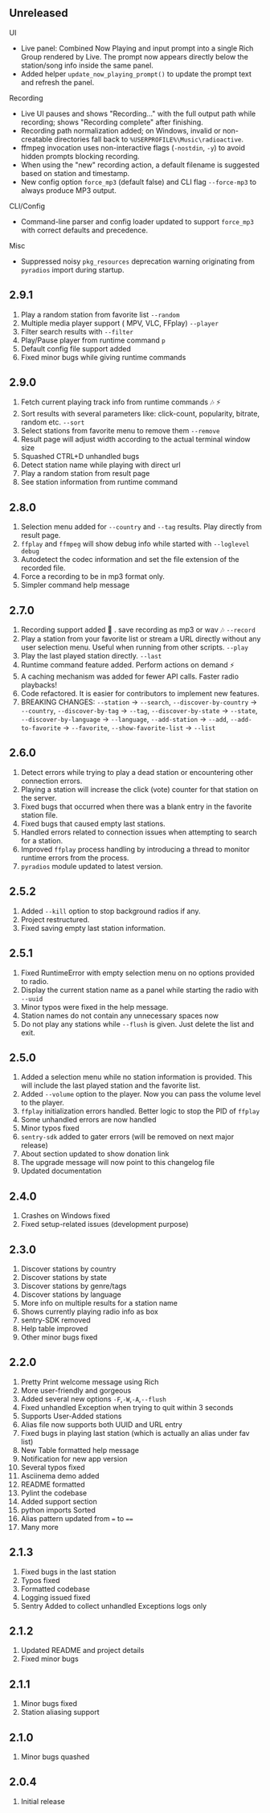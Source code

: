 ## Unreleased

UI
- Live panel: Combined Now Playing and input prompt into a single Rich Group rendered by Live. The prompt now appears directly below the station/song info inside the same panel.
- Added helper `update_now_playing_prompt()` to update the prompt text and refresh the panel.

Recording
- Live UI pauses and shows "Recording…" with the full output path while recording; shows "Recording complete" after finishing.
- Recording path normalization added; on Windows, invalid or non-creatable directories fall back to `%USERPROFILE%\Music\radioactive`.
- ffmpeg invocation uses non-interactive flags (`-nostdin`, `-y`) to avoid hidden prompts blocking recording.
- When using the "new" recording action, a default filename is suggested based on station and timestamp.
- New config option `force_mp3` (default false) and CLI flag `--force-mp3` to always produce MP3 output.

CLI/Config
- Command-line parser and config loader updated to support `force_mp3` with correct defaults and precedence.

Misc
- Suppressed noisy `pkg_resources` deprecation warning originating from `pyradios` import during startup.

## 2.9.1

1. Play a random station from favorite list `--random`
2. Multiple media player support ( MPV, VLC, FFplay) `--player`
3. Filter search results with `--filter`
4. Play/Pause player from runtime command `p`
5. Default config file support added
6. Fixed minor bugs while giving runtime commands


## 2.9.0

1. Fetch current playing track info from runtime commands 🎶 ⚡
2. Sort results with several parameters like: click-count, popularity, bitrate, random etc. `--sort`
3. Select stations from favorite menu to remove them `--remove`
4. Result page will adjust width according to the actual terminal window size
5. Squashed CTRL+D unhandled bugs
6. Detect station name while playing with direct url
7. Play a random station from result page
8. See station information from runtime command

## 2.8.0

1. Selection menu added for `--country` and `--tag` results. Play directly from result page.
2. `ffplay` and `ffmpeg` will show debug info while started with `--loglevel debug`
3. Autodetect the codec information and set the file extension of the recorded file.
4. Force a recording to be in mp3 format only.
5. Simpler command help message


## 2.7.0

1. Recording support added 🎉 . save recording as mp3 or wav 🎶 `--record`
2. Play a station from your favorite list or stream a URL directly without any user selection menu. Useful when running from other scripts. `--play`
3. Play the last played station directly. `--last`
4. Runtime command feature added. Perform actions on demand ⚡
5. A caching mechanism was added for fewer API calls. Faster radio playbacks!
6. Code refactored. It is easier for contributors to implement new features.
7. BREAKING CHANGES: `--station` -> `--search`, `--discover-by-country` -> `--country`, `--discover-by-tag` -> `--tag`, `--discover-by-state` -> `--state`, `--discover-by-language` -> `--language`, `--add-station` -> `--add`, `--add-to-favorite` -> `--favorite`, `--show-favorite-list` -> `--list`


## 2.6.0

1. Detect errors while trying to play a dead station or encountering other connection errors.
2. Playing a station will increase the click (vote) counter for that station on the server.
3. Fixed bugs that occurred when there was a blank entry in the favorite station file.
4. Fixed bugs that caused empty last stations.
5. Handled errors related to connection issues when attempting to search for a station.
6. Improved `ffplay` process handling by introducing a thread to monitor runtime errors from the process.
7. `pyradios` module updated to latest version.


## 2.5.2

1. Added `--kill` option to stop background radios if any.
2. Project restructured.
3. Fixed saving empty last station information.



## 2.5.1

1. Fixed RuntimeError with empty selection menu on no options provided to radio.
2. Display the current station name as a panel while starting the radio with `--uuid`
3. Minor typos were fixed in the help message.
4. Station names do not contain any unnecessary spaces now
5. Do not play any stations while `--flush` is given. Just delete the list and exit.

## 2.5.0

1. Added a selection menu while no station information is provided. This will include the last played station and the favorite list.
2. Added `--volume` option to the player. Now you can pass the volume level to the player.
3. `ffplay` initialization errors handled. Better logic to stop the PID of `ffplay`
4. Some unhandled errors are now handled
5. Minor typos fixed
6. `sentry-sdk` added to gater errors (will be removed on next major release)
7. About section updated to show donation link
8. The upgrade message will now point to this changelog file
9. Updated documentation

## 2.4.0

1. Crashes on Windows fixed
2. Fixed setup-related issues (development purpose)

## 2.3.0

1. Discover stations by country
2. Discover stations by state
3. Discover stations by genre/tags
4. Discover stations by language
5. More info on multiple results for a station name
6. Shows currently playing radio info as box
7. sentry-SDK removed
8. Help table improved
9. Other minor bugs fixed

## 2.2.0

1. Pretty Print welcome message using Rich
2. More user-friendly and gorgeous
3. Added several new options `-F`,`-W`,`-A`,`--flush`
4. Fixed unhandled Exception when trying to quit within 3 seconds
5. Supports User-Added stations
6. Alias file now supports both UUID and URL entry
7. Fixed bugs in playing last station (which is actually an alias under fav list)
8. New Table formatted help message
9. Notification for new app version
10. Several typos fixed
11. Asciinema demo added
12. README formatted
13. Pylint the codebase
14. Added support section
15. python imports Sorted
16. Alias pattern updated from `=` to `==`
17. Many more

## 2.1.3

1. Fixed bugs in the last station
2. Typos fixed
3. Formatted codebase
4. Logging issued fixed
5. Sentry Added to collect unhandled Exceptions logs only


## 2.1.2

1. Updated README and project details
2. Fixed minor bugs

## 2.1.1

1. Minor bugs fixed
2. Station aliasing support

## 2.1.0

1. Minor bugs quashed

## 2.0.4

1. Initial release
